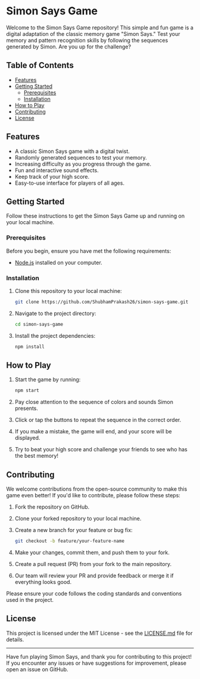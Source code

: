 # Simon Says Game

Welcome to the Simon Says Game repository! This simple and fun game is a digital adaptation of the classic memory game "Simon Says." Test your memory and pattern recognition skills by following the sequences generated by Simon. Are you up for the challenge?

## Table of Contents

- [Features](#features)
- [Getting Started](#getting-started)
  - [Prerequisites](#prerequisites)
  - [Installation](#installation)
- [How to Play](#how-to-play)
- [Contributing](#contributing)
- [License](#license)

## Features

- A classic Simon Says game with a digital twist.
- Randomly generated sequences to test your memory.
- Increasing difficulty as you progress through the game.
- Fun and interactive sound effects.
- Keep track of your high score.
- Easy-to-use interface for players of all ages.

## Getting Started

Follow these instructions to get the Simon Says Game up and running on your local machine.

### Prerequisites

Before you begin, ensure you have met the following requirements:

- [Node.js](https://nodejs.org/) installed on your computer.

### Installation

1. Clone this repository to your local machine:

   ```bash
   git clone https://github.com/ShubhamPrakash26/simon-says-game.git
   ```

2. Navigate to the project directory:

   ```bash
   cd simon-says-game
   ```

3. Install the project dependencies:

   ```bash
   npm install
   ```

## How to Play

1. Start the game by running:

   ```bash
   npm start
   ```

2. Pay close attention to the sequence of colors and sounds Simon presents.

3. Click or tap the buttons to repeat the sequence in the correct order.

4. If you make a mistake, the game will end, and your score will be displayed.

5. Try to beat your high score and challenge your friends to see who has the best memory!

## Contributing

We welcome contributions from the open-source community to make this game even better! If you'd like to contribute, please follow these steps:

1. Fork the repository on GitHub.

2. Clone your forked repository to your local machine.

3. Create a new branch for your feature or bug fix:

   ```bash
   git checkout -b feature/your-feature-name
   ```

4. Make your changes, commit them, and push them to your fork.

5. Create a pull request (PR) from your fork to the main repository.

6. Our team will review your PR and provide feedback or merge it if everything looks good.

Please ensure your code follows the coding standards and conventions used in the project.

## License

This project is licensed under the MIT License - see the [LICENSE.md](LICENSE.md) file for details.

---

Have fun playing Simon Says, and thank you for contributing to this project! If you encounter any issues or have suggestions for improvement, please open an issue on GitHub.
